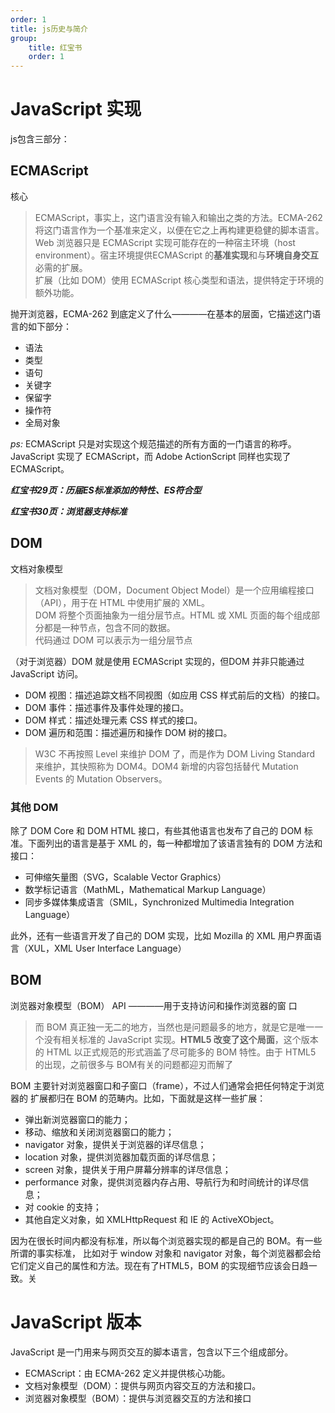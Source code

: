 ```yaml
---
order: 1
title: js历史与简介
group:
    title: 红宝书
    order: 1
---
```


# JavaScript 实现
js包含三部分：

## ECMAScript
核心
>ECMAScript，事实上，这门语言没有输入和输出之类的方法。ECMA-262 将这门语言作为一个基准来定义，以便在它之上再构建更稳健的脚本语言。
Web 浏览器只是 ECMAScript 实现可能存在的一种宿主环境（host environment）。宿主环境提供ECMAScript 的**基准实现**和与**环境自身交互**必需的扩展。  
扩展（比如 DOM）使用 ECMAScript 核心类型和语法，提供特定于环境的额外功能。

抛开浏览器，ECMA-262 到底定义了什么————在基本的层面，它描述这门语言的如下部分：  

* 语法
* 类型
* 语句
* 关键字
* 保留字
* 操作符
* 全局对象

*ps:* ECMAScript 只是对实现这个规范描述的所有方面的一门语言的称呼。JavaScript 实现了
ECMAScript，而 Adobe ActionScript 同样也实现了 ECMAScript。

***红宝书29页：历届ES标准添加的特性、ES符合型***  

***红宝书30页：浏览器支持标准***

## DOM
文档对象模型

>文档对象模型（DOM，Document Object Model）是一个应用编程接口（API），用于在 HTML 中使用扩展的 XML。  
DOM 将整个页面抽象为一组分层节点。HTML 或 XML 页面的每个组成部分都是一种节点，包含不同的数据。  
代码通过 DOM 可以表示为一组分层节点

（对于浏览器）DOM 就是使用 ECMAScript 实现的，但DOM 并非只能通过 JavaScript 访问。  

* DOM 视图：描述追踪文档不同视图（如应用 CSS 样式前后的文档）的接口。
* DOM 事件：描述事件及事件处理的接口。
* DOM 样式：描述处理元素 CSS 样式的接口。
* DOM 遍历和范围：描述遍历和操作 DOM 树的接口。  

>W3C 不再按照 Level 来维护 DOM 了，而是作为 DOM Living Standard 来维护，其快照称为
DOM4。DOM4 新增的内容包括替代 Mutation Events 的 Mutation Observers。

### 其他 DOM 
除了 DOM Core 和 DOM HTML 接口，有些其他语言也发布了自己的 DOM 标准。下面列出的语言是基于 XML 的，每一种都增加了该语言独有的 DOM 方法和接口：
*  可伸缩矢量图（SVG，Scalable Vector Graphics） 
*  数学标记语言（MathML，Mathematical Markup Language） 
*  同步多媒体集成语言（SMIL，Synchronized Multimedia Integration Language）

此外，还有一些语言开发了自己的 DOM 实现，比如 Mozilla 的 XML 用户界面语言（XUL，XML User Interface Language）
## BOM
浏览器对象模型（BOM） API ————用于支持访问和操作浏览器的窗
口

>而 BOM 真正独一无二的地方，当然也是问题最多的地方，就是它是唯一一个没有相关标准的 JavaScript 实现。**HTML5 改变了这个局面**，这个版本的 HTML 以正式规范的形式涵盖了尽可能多的 BOM 特性。由于 HTML5 的出现，之前很多与 BOM有关的问题都迎刃而解了

BOM 主要针对浏览器窗口和子窗口（frame），不过人们通常会把任何特定于浏览器的
扩展都归在 BOM 的范畴内。比如，下面就是这样一些扩展：

*  弹出新浏览器窗口的能力；
*  移动、缩放和关闭浏览器窗口的能力；
*  navigator 对象，提供关于浏览器的详尽信息；
*  location 对象，提供浏览器加载页面的详尽信息；
*  screen 对象，提供关于用户屏幕分辨率的详尽信息；
*  performance 对象，提供浏览器内存占用、导航行为和时间统计的详尽信息；
*  对 cookie 的支持；
*  其他自定义对象，如 XMLHttpRequest 和 IE 的 ActiveXObject。

因为在很长时间内都没有标准，所以每个浏览器实现的都是自己的 BOM。有一些所谓的事实标准，
比如对于 window 对象和 navigator 对象，每个浏览器都会给它们定义自己的属性和方法。现在有了HTML5，BOM 的实现细节应该会日趋一致。关



# JavaScript 版本

JavaScript 是一门用来与网页交互的脚本语言，包含以下三个组成部分。
*  ECMAScript：由 ECMA-262 定义并提供核心功能。
*  文档对象模型（DOM）：提供与网页内容交互的方法和接口。
*  浏览器对象模型（BOM）：提供与浏览器交互的方法和接口